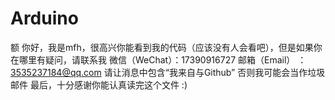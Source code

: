 # Arduino
额 你好，我是mfh，很高兴你能看到我的代码（应该没有人会看吧），但是如果你在哪里有疑问，请联系我
微信（WeChat）：17390916727
邮箱（Email） ：3535237184@qq.com
请让消息中包含“我来自与Github”
否则我可能会当作垃圾邮件
最后，十分感谢你能认真读完这个文件
:)
